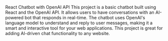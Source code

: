 React Chatbot with OpenAI API
This project is a basic chatbot built using React and the OpenAI API. It allows users to have conversations with an AI-powered bot that responds in real-time. The chatbot uses OpenAI's language model to understand and reply to user messages, making it a smart and interactive tool for your web applications. This project is great for adding AI-driven chat functionality to any website.

